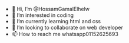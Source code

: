 - 👋 Hi, I’m @HossamGamalElhelw
- 👀 I’m interested in coding
- 🌱 I’m currently learning html and css
- 💞️ I’m looking to collaborate on web developer
- 📫 How to reach me whatsapp01152625693

<!---
HossamGamalElhelw/HossamGamalElhelw is a ✨ special ✨ repository because its `README.md` (this file) appears on your GitHub profile.
You can click the Preview link to take a look at your changes.
--->
